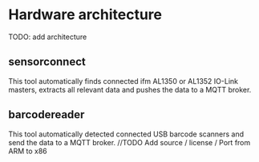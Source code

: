 # Hardware architecture

TODO: add architecture

## sensorconnect

This tool automatically finds connected ifm AL1350 or AL1352 IO-Link masters, extracts all relevant data and pushes the data to a MQTT broker.

## barcodereader

This tool automatically detected connected USB barcode scanners and send the data to a MQTT broker. //TODO Add source / license / Port from ARM to x86
